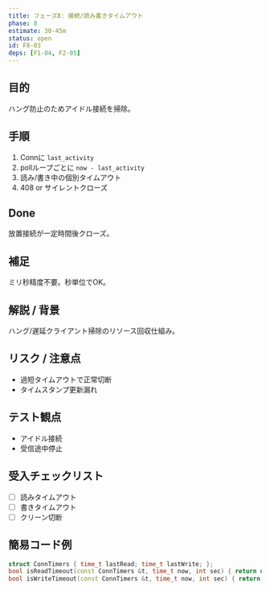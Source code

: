 ```yaml
---
title: フェーズ8: 接続/読み書きタイムアウト
phase: 8
estimate: 30-45m
status: open
id: F8-03
deps: [F1-04, F2-05]
---
```


## 目的
ハング防止のためアイドル接続を掃除。

## 手順
1. Connに `last_activity`
2. pollループごとに `now - last_activity`
3. 読み/書き中の個別タイムアウト
4. 408 or サイレントクローズ

## Done
放置接続が一定時間後クローズ。

## 補足
ミリ秒精度不要。秒単位でOK。

## 解説 / 背景
ハング/遅延クライアント掃除のリソース回収仕組み。

## リスク / 注意点
- 過短タイムアウトで正常切断
- タイムスタンプ更新漏れ

## テスト観点
- アイドル接続
- 受信途中停止

## 受入チェックリスト
- [ ] 読みタイムアウト
- [ ] 書きタイムアウト
- [ ] クリーン切断

## 簡易コード例
```cpp
struct ConnTimers { time_t lastRead; time_t lastWrite; };
bool isReadTimeout(const ConnTimers &t, time_t now, int sec) { return now - t.lastRead > sec; }
bool isWriteTimeout(const ConnTimers &t, time_t now, int sec) { return now - t.lastWrite > sec; }
```

